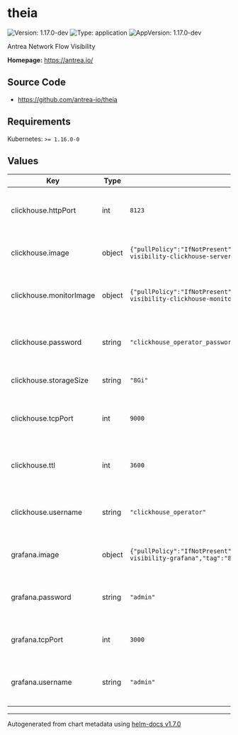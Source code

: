 # theia

![Version: 1.17.0-dev](https://img.shields.io/badge/Version-1.17.0--dev-informational?style=flat-square) ![Type: application](https://img.shields.io/badge/Type-application-informational?style=flat-square) ![AppVersion: 1.17.0-dev](https://img.shields.io/badge/AppVersion-1.17.0--dev-informational?style=flat-square)

Antrea Network Flow Visibility

**Homepage:** <https://antrea.io/>

## Source Code

* <https://github.com/antrea-io/theia>

## Requirements

Kubernetes: `>= 1.16.0-0`

## Values

| Key | Type | Default | Description |
|-----|------|---------|-------------|
| clickhouse.httpPort | int | `8123` | HTTP port number for the ClickHouse service. |
| clickhouse.image | object | `{"pullPolicy":"IfNotPresent","repository":"projects.registry.vmware.com/antrea/flow-visibility-clickhouse-server","tag":"21.11"}` | Container image to use for the ClickHouse. |
| clickhouse.monitorImage | object | `{"pullPolicy":"IfNotPresent","repository":"projects.registry.vmware.com/antrea/flow-visibility-clickhouse-monitor","tag":"latest"}` | Container image to use for the ClickHouse Monitor. |
| clickhouse.password | string | `"clickhouse_operator_password"` | ClickHouse password. It will be stored in a secret. |
| clickhouse.storageSize | string | `"8Gi"` | ClickHouse storage size. |
| clickhouse.tcpPort | int | `9000` | TCP port number for the ClickHouse service. |
| clickhouse.ttl | int | `3600` | Time to live in seconds for data in the ClickHouse. |
| clickhouse.username | string | `"clickhouse_operator"` | ClickHouse username. It will be stored in a secret. |
| grafana.image | object | `{"pullPolicy":"IfNotPresent","repository":"projects.registry.vmware.com/antrea/flow-visibility-grafana","tag":"8.3.3"}` | Container image to use for the Grafana. |
| grafana.password | string | `"admin"` | Grafana password. It will be stored in a secret. |
| grafana.tcpPort | int | `3000` | TCP port number for the Grafana service. |
| grafana.username | string | `"admin"` | Grafana username. It will be stored in a secret. |

----------------------------------------------
Autogenerated from chart metadata using [helm-docs v1.7.0](https://github.com/norwoodj/helm-docs/releases/v1.7.0)
